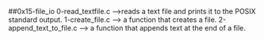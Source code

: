 ##0x15-file_io
0-read_textfile.c -->reads a text file and prints it to the POSIX standard output.
1-create_file.c --> a function that creates a file.
2-append_text_to_file.c --> a function that appends text at the end of a file.
